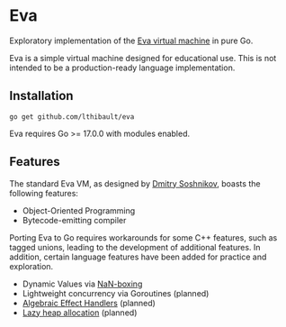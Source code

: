 # Eva

Exploratory implementation of the [Eva virtual machine](https://youtu.be/7pLCpN811tQ) in pure Go.

Eva is a simple virtual machine designed for educational use.  This is not intended to be a production-ready language implementation.

## Installation

`go get github.com/lthibault/eva`

Eva requires Go >= 17.0.0 with modules enabled.

## Features

The standard Eva VM, as designed by [Dmitry Soshnikov](https://github.com/dmitrysoshnikov), boasts the following features:

- Object-Oriented Programming
- Bytecode-emitting compiler

Porting Eva to Go requires workarounds for some C++ features, such as tagged unions, leading to the development of additional features.  In addition, certain language features have been added for practice and exploration.

- Dynamic Values via [NaN-boxing](https://piotrduperas.com/posts/nan-boxing)
- Lightweight concurrency via Goroutines (planned)
- [Algebraic Effect Handlers](https://www.eff-lang.org/handlers-tutorial.pdf) (planned)
- [Lazy heap allocation](https://www.cs.tufts.edu/~nr/cs257/archive/henry-baker/cons-lazy-alloc.pdf) (planned)
